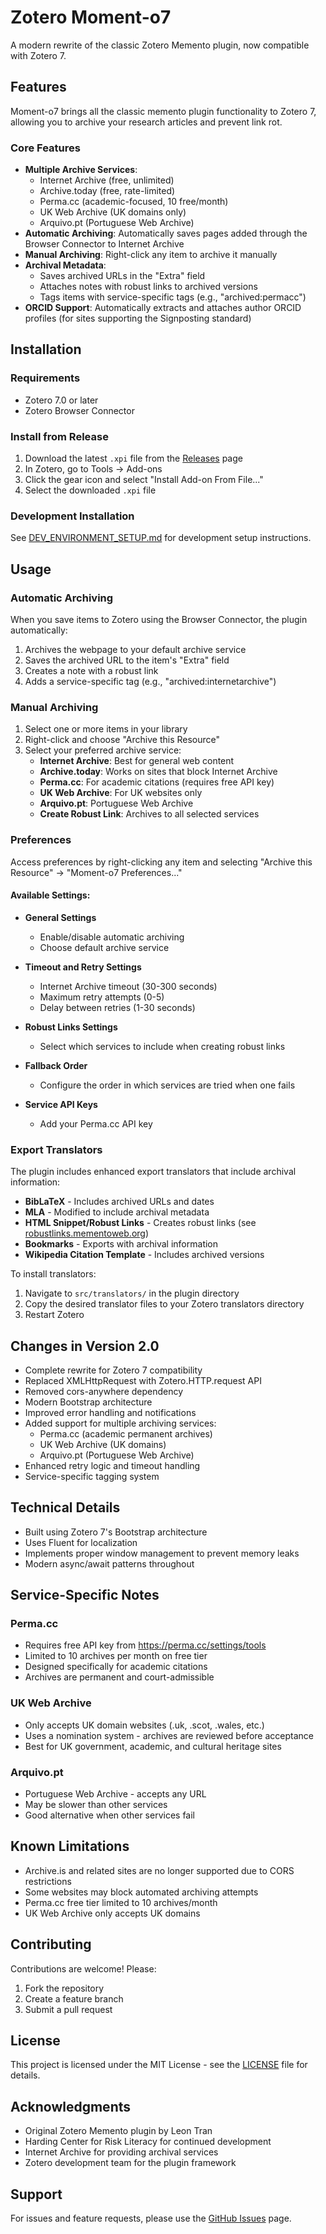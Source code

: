# Zotero Moment-o7

A modern rewrite of the classic Zotero Memento plugin, now compatible with Zotero 7.

## Features

Moment-o7 brings all the classic memento plugin functionality to Zotero 7, allowing you to archive your research articles and prevent link rot.

### Core Features

- **Multiple Archive Services**: 
  - Internet Archive (free, unlimited)
  - Archive.today (free, rate-limited)
  - Perma.cc (academic-focused, 10 free/month)
  - UK Web Archive (UK domains only)
  - Arquivo.pt (Portuguese Web Archive)
- **Automatic Archiving**: Automatically saves pages added through the Browser Connector to Internet Archive
- **Manual Archiving**: Right-click any item to archive it manually
- **Archival Metadata**: 
  - Saves archived URLs in the "Extra" field
  - Attaches notes with robust links to archived versions
  - Tags items with service-specific tags (e.g., "archived:permacc")
- **ORCID Support**: Automatically extracts and attaches author ORCID profiles (for sites supporting the Signposting standard)

## Installation

### Requirements
- Zotero 7.0 or later
- Zotero Browser Connector

### Install from Release
1. Download the latest `.xpi` file from the [Releases](https://github.com/dawsonmv/zotero-moment-o7/releases) page
2. In Zotero, go to Tools → Add-ons
3. Click the gear icon and select "Install Add-on From File..."
4. Select the downloaded `.xpi` file

### Development Installation
See [DEV_ENVIRONMENT_SETUP.md](DEV_ENVIRONMENT_SETUP.md) for development setup instructions.

## Usage

### Automatic Archiving
When you save items to Zotero using the Browser Connector, the plugin automatically:
1. Archives the webpage to your default archive service
2. Saves the archived URL to the item's "Extra" field
3. Creates a note with a robust link
4. Adds a service-specific tag (e.g., "archived:internetarchive")

### Manual Archiving
1. Select one or more items in your library
2. Right-click and choose "Archive this Resource"
3. Select your preferred archive service:
   - **Internet Archive**: Best for general web content
   - **Archive.today**: Works on sites that block Internet Archive
   - **Perma.cc**: For academic citations (requires free API key)
   - **UK Web Archive**: For UK websites only
   - **Arquivo.pt**: Portuguese Web Archive
   - **Create Robust Link**: Archives to all selected services

### Preferences
Access preferences by right-clicking any item and selecting "Archive this Resource" → "Moment-o7 Preferences..."

#### Available Settings:
- **General Settings**
  - Enable/disable automatic archiving
  - Choose default archive service
  
- **Timeout and Retry Settings**
  - Internet Archive timeout (30-300 seconds)
  - Maximum retry attempts (0-5)
  - Delay between retries (1-30 seconds)
  
- **Robust Links Settings**
  - Select which services to include when creating robust links
  
- **Fallback Order**
  - Configure the order in which services are tried when one fails
  
- **Service API Keys**
  - Add your Perma.cc API key

### Export Translators

The plugin includes enhanced export translators that include archival information:
- **BibLaTeX** - Includes archived URLs and dates
- **MLA** - Modified to include archival metadata
- **HTML Snippet/Robust Links** - Creates robust links (see [robustlinks.mementoweb.org](http://robustlinks.mementoweb.org/))
- **Bookmarks** - Exports with archival information
- **Wikipedia Citation Template** - Includes archived versions

To install translators:
1. Navigate to `src/translators/` in the plugin directory
2. Copy the desired translator files to your Zotero translators directory
3. Restart Zotero

## Changes in Version 2.0

- Complete rewrite for Zotero 7 compatibility
- Replaced XMLHttpRequest with Zotero.HTTP.request API
- Removed cors-anywhere dependency
- Modern Bootstrap architecture
- Improved error handling and notifications
- Added support for multiple archiving services:
  - Perma.cc (academic permanent archives)
  - UK Web Archive (UK domains)
  - Arquivo.pt (Portuguese Web Archive)
- Enhanced retry logic and timeout handling
- Service-specific tagging system

## Technical Details

- Built using Zotero 7's Bootstrap architecture
- Uses Fluent for localization
- Implements proper window management to prevent memory leaks
- Modern async/await patterns throughout

## Service-Specific Notes

### Perma.cc
- Requires free API key from https://perma.cc/settings/tools
- Limited to 10 archives per month on free tier
- Designed specifically for academic citations
- Archives are permanent and court-admissible

### UK Web Archive
- Only accepts UK domain websites (.uk, .scot, .wales, etc.)
- Uses a nomination system - archives are reviewed before acceptance
- Best for UK government, academic, and cultural heritage sites

### Arquivo.pt
- Portuguese Web Archive - accepts any URL
- May be slower than other services
- Good alternative when other services fail

## Known Limitations

- Archive.is and related sites are no longer supported due to CORS restrictions
- Some websites may block automated archiving attempts
- Perma.cc free tier limited to 10 archives/month
- UK Web Archive only accepts UK domains

## Contributing

Contributions are welcome! Please:
1. Fork the repository
2. Create a feature branch
3. Submit a pull request

## License

This project is licensed under the MIT License - see the [LICENSE](LICENSE) file for details.

## Acknowledgments

- Original Zotero Memento plugin by Leon Tran
- Harding Center for Risk Literacy for continued development
- Internet Archive for providing archival services
- Zotero development team for the plugin framework

## Support

For issues and feature requests, please use the [GitHub Issues](https://github.com/dawsonmv/zotero-moment-o7/issues) page.